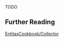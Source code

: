 TODO

## Further Reading
[EntitasCookbook/Collector](https://github.com/mzaks/EntitasCookBook/blob/master/chapters/1_ingredients/105_collector.md)